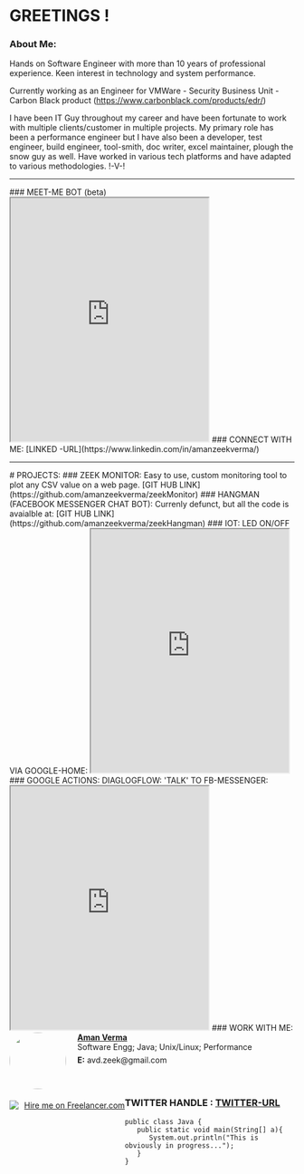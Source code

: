 # GREETINGS !
### About Me:
Hands on Software Engineer with more than 10 years of professional experience. Keen interest in technology and system performance.

Currently working as an Engineer for VMWare - Security Business Unit - Carbon Black product (https://www.carbonblack.com/products/edr/)

I have been IT Guy throughout my career and have been fortunate to work with multiple clients/customer in multiple projects. My primary role has been a performance engineer but I have also been a developer, test engineer, build engineer, tool-smith, doc writer, excel maintainer, plough the snow guy as well. Have worked in various tech platforms and have adapted to various methodologies. !-V-!

<hr>
### MEET-ME BOT (beta)
   <iframe
    allow="microphone;"
    width="350"
    height="430"
    src="https://console.dialogflow.com/api-client/demo/embedded/6f1d5530-c572-4c8a-a0ed-2338b3723ebe">
</iframe>
### CONNECT WITH ME: [LINKED -URL](https://www.linkedin.com/in/amanzeekverma/)
<hr>
# PROJECTS:
### ZEEK MONITOR:
Easy to use, custom monitoring tool to plot any CSV value on a web page.
[GIT HUB LINK](https://github.com/amanzeekverma/zeekMonitor)
### HANGMAN (FACEBOOK MESSENGER CHAT BOT):
Currenly defunct, but all the code is avaialble at:
[GIT HUB LINK](https://github.com/amanzeekverma/zeekHangman)
### IOT: LED ON/OFF VIA GOOGLE-HOME:
<iframe width="350" height="430" src="https://www.instagram.com/p/BPbf-u0AG3s/embed/" frameborder="1"></iframe>
### GOOGLE ACTIONS: DIAGLOGFLOW: 'TALK' TO FB-MESSENGER:
<iframe width="350" height="430" src="https://www.instagram.com/p/BOiQbopgZp7/embed/" frameborder="1"></iframe>
### WORK WITH ME:
<div>
    <a href="https://www.freelancer.com/affiliates/email/16436893/"><img src="https://cdn6.f-cdn.com/ppic/82591344/logo/16436893/profile_logo_16436893.jpg" style="float: left; margin-right: 20px; margin-bottom:10px; width:100px; max-height: 100px; border-radius: 50%;"></a>
    <div style="min-height:40px;">
        <a style="text-decoration: underline; font-weight: bold;" href="https://www.freelancer.com/affiliates/email/16436893/">Aman Verma</a>
        <p style="margin: 0;margin-bottom: 6px; white-space: nowrap;overflow: hidden">Software Engg; Java; Unix/Linux; Performance</p>      
        <p style="margin: 0;"><strong>E:</strong> avd.zeek@gmail.com</p>
    </div>
    <img src="https://www.freelancer.com/static/css/images/landingpage/hireme-widget-builder/fl-bird-icon.png" style="clear:left;float:left;margin: 10px 0;">
    <a href="https://www.freelancer.com/affiliates/email/16436893/" style="display: block;text-decoration: underline;margin: 10px 0 10px 10px;vertical-align: middle;height: 21px;float: left">Hire me on Freelancer.com</a>
    <img src="//t.flnwdgt.com/1px.gif?username=avDZeeK&amp;en=externalHireme&amp;method=img&amp;label=hiremeEmailImpression&amp;ip=96.252.59.246&amp;type=emailSignature" alt="" style="float:left;">
</div>

<br>
<br>

### TWITTER HANDLE : [TWITTER-URL](https://twitter.com/aman_zeek_verma)

```
public class Java {
   public static void main(String[] a){
      System.out.println("This is obviously in progress...");
   }
}
```


